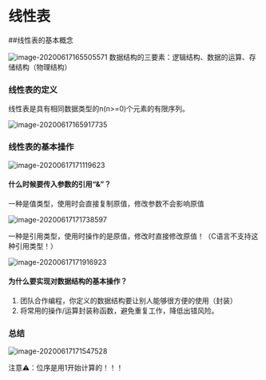# 线性表

##线性表的基本概念

![image-20200617165505571](https://cdn.jsdelivr.net/gh/KimYangOfCat/MyPicStorage/2021-CSPostgraduate-408/20200810002132.jpg)
数据结构的三要素：逻辑结构、数据的运算、存储结构（物理结构）

### 线性表的定义

线性表是具有相同数据类型的n(n>=0)个元素的有限序列。

![image-20200617165917735](https://cdn.jsdelivr.net/gh/KimYangOfCat/MyPicStorage/2021-CSPostgraduate-408/20200810002133.jpg)

### 线性表的基本操作

![image-20200617171119623](https://cdn.jsdelivr.net/gh/KimYangOfCat/MyPicStorage/2021-CSPostgraduate-408/20200810002134.jpg)




#### 什么时候要传入参数的引用“&”？

一种是值类型，使用时会直接复制原值，修改参数不会影响原值

![image-20200617171738597](https://cdn.jsdelivr.net/gh/KimYangOfCat/MyPicStorage/2021-CSPostgraduate-408/20200810002135.jpg)

一种是引用类型，使用时操作的是原值，修改时直接修改原值！（C语言不支持这种引用类型！）

![image-20200617171916923](https://cdn.jsdelivr.net/gh/KimYangOfCat/MyPicStorage/2021-CSPostgraduate-408/20200810002136.jpg)

#### 为什么要实现对数据结构的基本操作？

1. 团队合作编程，你定义的数据结构要让别人能够很方便的使用（封装）
2. 将常用的操作/运算封装称函数，避免重复工作，降低出错风险。

### 总结

![image-20200617171547528](https://cdn.jsdelivr.net/gh/KimYangOfCat/MyPicStorage/2021-CSPostgraduate-408/20200810002137.jpg)

注意⚠️：位序是用1开始计算的！！！


